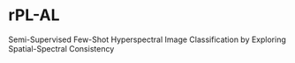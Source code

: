# rPL-AL
Semi-Supervised Few-Shot Hyperspectral Image Classification by Exploring Spatial-Spectral Consistency
